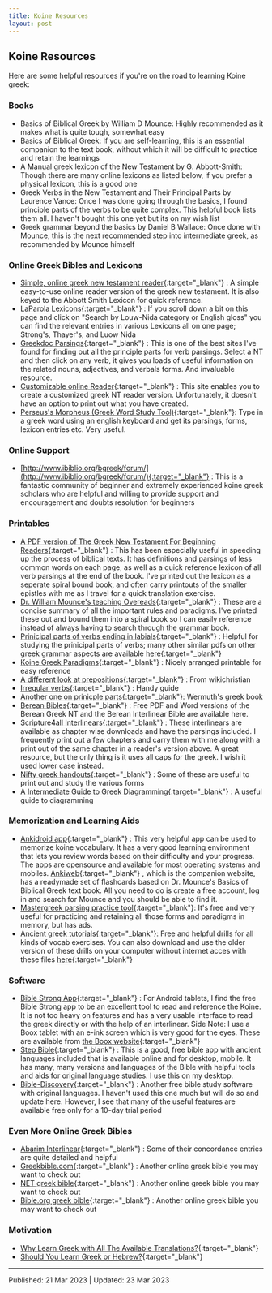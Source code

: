 ```yaml
---
title: Koine Resources
layout: post
---
```


## Koine Resources

Here are some helpful resources if you're on the road to learning Koine greek: 

### Books

* Basics of Biblical Greek by William D Mounce: Highly recommended as it makes what is quite tough, somewhat easy
* Basics of Biblical Greek: If you are self-learning, this is an essential companion to the text book, without which it will be difficult to practice and retain the learnings
* A Manual greek lexicon of the New Testament by G. Abbott-Smith: Though there are many online lexicons as listed below, if you prefer a physical lexicon, this is a good one
* Greek Verbs in the New Testament and Their Principal Parts by Laurence Vance: Once I was done going through the basics, I found principle parts of the verbs to be quite complex. This helpful book lists them all. I haven't bought this one yet but its on my wish list
* Greek grammar beyond the basics by Daniel B Wallace: Once done with Mounce, this is the next recommended step into intermediate greek, as recommended by Mounce himself

### Online Greek Bibles and Lexicons

* [Simple, online greek new testament reader](https://gntreader.com/){:target="_blank"} : A simple easy-to-use online reader version of the greek new testament. It is also keyed to the Abbott Smith Lexicon for quick reference.
* [LaParola Lexicons](https://www.laparola.net/greco/index.php){:target="_blank"} : If you scroll down a bit on this page and click on "Search by Louw-Nida category or English gloss" you can find the relevant entries in various Lexicons all on one page; Strong's, Thayer's, and Luow Nida
* [Greekdoc Parsings](https://greekdoc.github.io/){:target="_blank"} : This is one of the best sites I've found for finding out all the principle parts for verb parsings. Select a NT and then click on any verb, it gives you loads of useful information on the related nouns, adjectives, and verbals forms. And invaluable resource.
* [Customizable online Reader](https://biblewebapp.com/reader/){:target="_blank"} : This site enables you to create a customized greek NT reader version. Unfortunately, it doesn't have an option to print out what you have created.
* [Perseus's Morpheus (Greek Word Study Tool)](http://www.perseus.tufts.edu/hopper/morph?lang=greek){:target="_blank"}: Type in a greek word using an english keyboard and get its parsings, forms, lexicon entries etc. Very useful.

### Online Support

* [http://www.ibiblio.org/bgreek/forum/](http://www.ibiblio.org/bgreek/forum/){:target="_blank"} : This is a fantastic community of beginner and extremely experienced koine greek scholars who are helpful and willing to provide support and encouragement and doubts resolution for beginners

### Printables

* [A PDF version of The Greek New Testament
  For Beginning Readers](https://byzantinetext.com/wp-content/uploads/2017/08/RP2016-Readers-Edition.pdf){:target="_blank"} : This has been especially useful in speeding up the process of biblical texts. It has definitions and parsings of less common words on each page, as well as a quick reference lexicon of all verb parsings at the end of the book. I've printed out the lexicon as a seperate spiral bound book, and often carry printouts of the smaller epistles with me as I travel for a quick translation exercise.
* [Dr. William Mounce's teaching Overeads](http://ntgreek.org/swc/GreekCO411/mounce.pdf){:target="_blank"} : These are a concise summary of all the important rules and paradigms. I've printed these out and bound them into a spiral book so I can easily reference instead of always having to search through the grammar book.
* [Prinicipal parts of verbs ending in labials](https://www.promotelatin.org/images/stories/pdf/Greek/GREEKCoreverbs-stemlabial.pdf){:target="_blank"} : Helpful for studying the prinicipal parts of verbs; many other similar pdfs on other greek grammar aspects are available [here](https://www.promotelatin.org/images/stories/pdf/Greek/){:target="_blank"}
* [Koine Greek Paradigms](https://docs.google.com/viewer?a=v&pid=sites&srcid=ZGVmYXVsdGRvbWFpbnxpY2hlZ3JlZWt8Z3g6NTNkYmE4MjYxMzFiZjA0ZQ){:target="_blank"} : Nicely arranged printable for easy reference
* [A different look at prepositions](https://www.wikichristian.org/wiki/en/index.php?title=Koine_Greek:_Prepositions&oldid=669404){:target="_blank"} : From wikichristian
* [Irregular verbs](http://pietrociavarella.altervista.org/wp-content/uploads/2020/11/irregularverbsgnt.pdf){:target="_blank"} : Handy guide
* [Another one on prinicple parts](https://wermuthsgreekbook.files.wordpress.com/2008/08/principal-parts-of-greek-verbs-chart.pdf){:target="_blank"}: Wermuth's greek book
* [Berean Bibles](https://berean.bible/downloads.htm){:target="_blank"} : Free PDF and Word versions of the Berean Greek NT and the Berean Interlinear Bible are available here.
* [Scripture4all Interlinears](https://www.scripture4all.org/OnlineInterlinear/Greek_Index.htm){:target="_blank"} : These interlinears are available as chapter wise downloads and have the parsings included. I frequently print out a few chapters and carry them with me along with a print out of the same chapter in a reader's version above. A great resource, but the only thing is it uses all caps for the greek. I wish it used lower case instead.
* [Nifty greek handouts](https://classics.uchicago.edu/people/helma-dik/nifty-greek-handouts){:target="_blank"} : Some of these are useful to print out and study the various forms
* [A Intermediate Guide to Greek Diagramming](http://ericsowell.com/things-i-make/koineworks-diagramming){:target="_blank"} : A useful guide to diagramming

### Memorization and Learning Aids

* [Ankidroid app](https://apps.ankiweb.net/){:target="_blank"} : This very helpful app can be used to memorize koine vocabulary. It has a very good learning environment that lets you review words based on their difficulty and your progress. The apps are opensource and available for most operating systems and mobiles. [Ankiweb](https://ankiweb.net/about){:target="_blank"} , which is the companion website, has a readymade set of flashcards based on Dr. Mounce's Basics of Biblical Greek text book. All you need to do is create a free account, log in and search for Mounce and you should be able to find it.
* [Mastergreek parsing practice tool](https://www.mastergreek.com/){:target="_blank"}: It's free and very useful for practicing and retaining all those forms and paradigms in memory, but has ads.
* [Ancient greek tutorials](http://atticgreek.org/){:target="_blank"}: Free and helpful drills for all kinds of vocab exercises. You can also download and use the older version of these drills on your computer without internet acces with these files [here](https://ucbclassics.dreamhosters.com/ancgreek/AGTdownload.zip){:target="_blank"}

### Software

* [Bible Strong App](){:target="_blank"} : For Android tablets, I find the free Bible Strong app to be an excellent tool to read and reference the Koine. It is not too heavy on features and has a very usable interface to read the greek directly or with the help of an interlinear. Side Note: I use a Boox tablet with an e-ink screen which is very good for the eyes. These are available from [the Boox website](https://www.boox.com/){:target="_blank"}
* [Step Bible](https://www.stepbible.org/downloads.jsp){:target="_blank"} : This is a good, free bible app with ancient languages included that is available online and for desktop, mobile. It has many, many versions and languages of the Bible with helpful tools and aids for original language studies. I use this on my desktop.
* [Bible-Discovery](http://www.bible-discovery.com/bible-download.php){:target="_blank"} : Another free bible study software with original languages. I haven't used this one much but will do so and update here. However, I see that many of the useful features are available free only for a 10-day trial period

### Even More Online Greek Bibles

* [Abarim Interlinear](https://www.abarim-publications.com/Interlinear-New-Testament/index.html){:target="_blank"} : Some of their concordance entries are quite detailed and helpful
* [Greekbible.com](http://www.greekbible.com/){:target="_blank"} : Another online greek bible you may want to check out
* [NET greek bible](https://netbible.org/bible){:target="_blank"} : Another online greek bible you may want to check out
* [Bible.org greek bible](https://thebible.org/gt/index){:target="_blank"} : Another online greek bible you may want to check out

### Motivation

* [Why Learn Greek with All The Available Translations?](http://ericsowell.com/blog/2015/10/18/why-learn-greek-with-all-the-available-translations){:target="_blank"}
* [Should You Learn Greek or Hebrew?](http://ericsowell.com/blog/2008/4/19/should-you-learn-greek-or-hebrew){:target="_blank"}

---------------------

Published: 21 Mar 2023 | Updated: 23 Mar 2023
